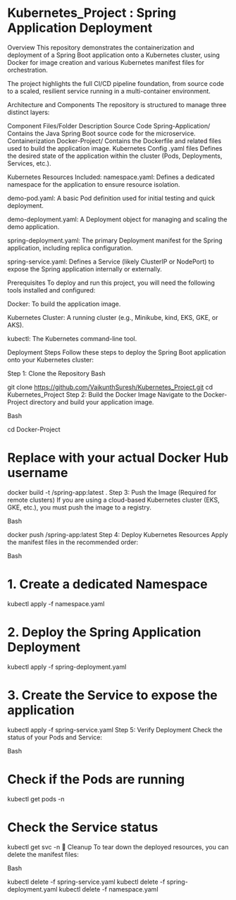 # Kubernetes_Project : Spring Application Deployment

Overview
This repository demonstrates the containerization and deployment of a Spring Boot application onto a Kubernetes cluster, using Docker for image creation and various Kubernetes manifest files for orchestration.

The project highlights the full CI/CD pipeline foundation, from source code to a scaled, resilient service running in a multi-container environment.

Architecture and Components
The repository is structured to manage three distinct layers:

Component	Files/Folder	Description
Source Code	Spring-Application/	Contains the Java Spring Boot source code for the microservice.
Containerization	Docker-Project/	Contains the Dockerfile and related files used to build the application image.
Kubernetes Config	.yaml files	Defines the desired state of the application within the cluster (Pods, Deployments, Services, etc.).

Kubernetes Resources Included:
namespace.yaml: Defines a dedicated namespace for the application to ensure resource isolation.

demo-pod.yaml: A basic Pod definition used for initial testing and quick deployment.

demo-deployment.yaml: A Deployment object for managing and scaling the demo application.

spring-deployment.yaml: The primary Deployment manifest for the Spring application, including replica configuration.

spring-service.yaml: Defines a Service (likely ClusterIP or NodePort) to expose the Spring application internally or externally.


 Prerequisites
To deploy and run this project, you will need the following tools installed and configured:

Docker: To build the application image.

Kubernetes Cluster: A running cluster (e.g., Minikube, kind, EKS, GKE, or AKS).

kubectl: The Kubernetes command-line tool.

Deployment Steps
Follow these steps to deploy the Spring Boot application onto your Kubernetes cluster:

Step 1: Clone the Repository
Bash

git clone https://github.com/VaikunthSuresh/Kubernetes_Project.git
cd Kubernetes_Project
Step 2: Build the Docker Image
Navigate to the Docker-Project directory and build your application image.

Bash

cd Docker-Project
# Replace <your-docker-username> with your actual Docker Hub username
docker build -t <your-docker-username>/spring-app:latest .
Step 3: Push the Image (Required for remote clusters)
If you are using a cloud-based Kubernetes cluster (EKS, GKE, etc.), you must push the image to a registry.

Bash

docker push <your-docker-username>/spring-app:latest
Step 4: Deploy Kubernetes Resources
Apply the manifest files in the recommended order:

Bash

# 1. Create a dedicated Namespace
kubectl apply -f namespace.yaml

# 2. Deploy the Spring Application Deployment
kubectl apply -f spring-deployment.yaml

# 3. Create the Service to expose the application
kubectl apply -f spring-service.yaml
Step 5: Verify Deployment
Check the status of your Pods and Service:

Bash

# Check if the Pods are running
kubectl get pods -n <namespace-name>

# Check the Service status
kubectl get svc -n <namespace-name>
🧹 Cleanup
To tear down the deployed resources, you can delete the manifest files:

Bash

kubectl delete -f spring-service.yaml
kubectl delete -f spring-deployment.yaml
kubectl delete -f namespace.yaml
